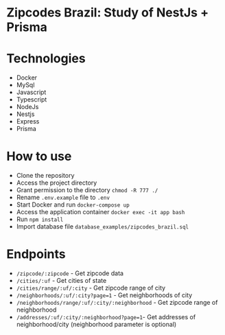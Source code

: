 # Zipcodes Brazil: Study of NestJs + Prisma

# Technologies
- Docker
- MySql
- Javascript
- Typescript
- NodeJs
- Nestjs
- Express
- Prisma

# How to use
- Clone the repository
- Access the project directory
- Grant permission to the directory `chmod -R 777 ./`
- Rename `.env.example` file to `.env`
- Start Docker and run `docker-compose up`
- Access the application container `docker exec -it app bash`
- Run `npm install`
- Import database file `database_examples/zipcodes_brazil.sql`

# Endpoints
- `/zipcode/:zipcode` - Get zipcode data
- `/cities/:uf` - Get cities of state
- `/cities/range/:uf/:city` - Get zipcode range of city
- `/neighborhoods/:uf/:city?page=1` - Get neighborhoods of city
- `/neighborhoods/range/:uf/:city/:neighborhood` - Get zipcode range of neighborhood
- `/addresses/:uf/:city/:neighborhood?page=1`- Get addresses of neighborhood/city (neighborhood parameter is optional)